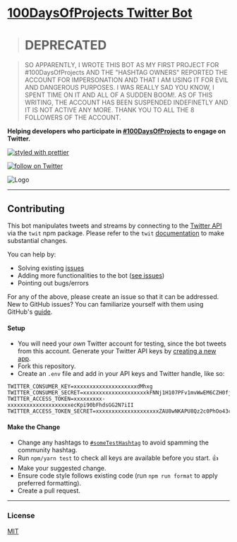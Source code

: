 # [100DaysOfProjects Twitter Bot](https://twitter.com/_100ProjectDays)

> # DEPRECATED

> SO APPARENTLY, I WROTE THIS BOT AS MY FIRST PROJECT FOR #100DaysOfProjects AND THE "HASHTAG OWNERS" REPORTED THE ACCOUNT FOR IMPERSONATION AND THAT I AM USING IT FOR EVIL AND DANGEROUS PURPOSES. I WAS REALLY SAD YOU KNOW, I SPENT TIME ON IT AND ALL OF A SUDDEN BOOM!. AS OF THIS WRITING, THE ACCOUNT HAS BEEN SUSPENDED INDEFINETLY AND IT IS NOT ACTIVE ANY MORE. THANK YOU TO ALL THE 8 FOLLOWERS OF THE ACCOUNT.

<strong>Helping developers who participate in
[#100DaysOfProjects](https://twitter.com/hashtag/100DaysOfProjects?src=hash)
to engage on Twitter.</strong>

[![styled with prettier](https://img.shields.io/badge/styled_with-prettier-ff69b4.svg)](https://github.com/prettier/prettier)

<p>
  <a href="https://twitter.com/intent/follow?screen_name=_100DaysOfProjects">
  <img src="https://img.shields.io/twitter/follow/_100ProjectDays.svg?style=social" alt="follow on Twitter"></a>
</p>

![Logo](https://pbs.twimg.com/media/Ed424GzXkAEAJxW?format=png&name=900x900)

---

## Contributing

This bot manipulates tweets and streams by connecting to the
[Twitter API](https://developer.twitter.com/en/docs) via the `twit`
npm package. Please refer to the `twit`
[documentation](https://github.com/ttezel/twit) to make substantial
changes.

You can help by:

- Solving existing
  [issues](https://github.com/dephraiim/100DaysOfProjectsBot/issues?q=is%3Aopen+is%3Aissue)
- Adding more functionalities to the bot
  ([see issues](https://github.com/dephraiim/100DaysOfProjectsBot/issues?q=is%3Aopen+is%3Aissue+label%3Aenhancement))
- Pointing out bugs/errors

For any of the above, please create an issue so that it can be
addressed. New to GitHub issues? You can familiarize yourself with
them using GitHub's
[guide](https://help.github.com/articles/creating-a-pull-request/).

#### Setup

- You will need your _own_ Twitter account for testing, since the bot
  tweets from this account. Generate your Twitter API keys by
  [creating a new app](https://apps.twitter.com/app/new).
- Fork this repository.
- Create an `.env` file and add in your API keys and Twitter handle,
  like so:

```
TWITTER_CONSUMER_KEY=xxxxxxxxxxxxxxxxxxxxdMhxg
TWITTER_CONSUMER_SECRET=xxxxxxxxxxxxxxxxxxxxkFNNj1H107PFv1mvWwEM6CZH0fjymV
TWITTER_ACCESS_TOKEN=xxxxxxxxx-xxxxxxxxxxxxxxxxxxxxecKpi90bFhdsGG2N7iII
TWITTER_ACCESS_TOKEN_SECRET=xxxxxxxxxxxxxxxxxxxxZAU8wNKAPU8Qz2c0PhOo43cG
```

#### Make the Change

- Change any hashtags to
  [`#someTestHashtag`](https://twitter.com/search?q=someTestHashTag&src=typd)
  to avoid spamming the community hashtag.
- Run `npm/yarn test` to check all keys are available before you
  start. :+1:
- Make your suggested change.
- Ensure code style follows existing code (run `npm run format` to
  apply preferred formatting).
- Create a pull request.

---

### License

[MIT](./license)
